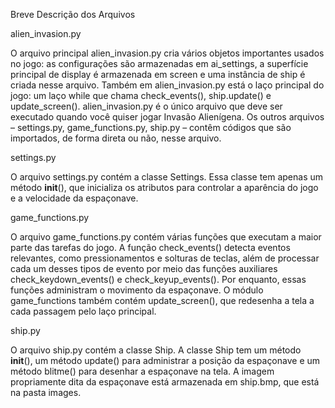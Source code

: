 Breve Descrição dos Arquivos

alien_invasion.py

O arquivo principal alien_invasion.py cria vários objetos importantes
usados no jogo: as configurações são armazenadas em ai_settings, a
superfície principal de display é armazenada em screen e uma instância
de ship é criada nesse arquivo. Também em alien_invasion.py está o laço
principal do jogo: um laço while que chama check_events(), ship.update()
e update_screen(). 
alien_invasion.py é o único arquivo que deve ser executado quando
você quiser jogar Invasão Alienígena. Os outros arquivos – settings.py,
game_functions.py, ship.py – contêm códigos que são importados, de
forma direta ou não, nesse arquivo.

settings.py

O arquivo settings.py contém a classe Settings. Essa classe tem apenas
um método __init__(), que inicializa os atributos para controlar a
aparência do jogo e a velocidade da espaçonave.

game_functions.py

O arquivo game_functions.py contém várias funções que executam a
maior parte das tarefas do jogo. A função check_events() detecta eventos
relevantes, como pressionamentos e solturas de teclas, além de
processar cada um desses tipos de evento por meio das funções
auxiliares check_keydown_events() e check_keyup_events(). Por enquanto,
essas funções administram o movimento da espaçonave. O módulo
game_functions também contém update_screen(), que redesenha a tela a
cada passagem pelo laço principal.

ship.py

O arquivo ship.py contém a classe Ship. A classe Ship tem um método
__init__(), um método update() para administrar a posição da
espaçonave e um método blitme() para desenhar a espaçonave na tela. A
imagem propriamente dita da espaçonave está armazenada em ship.bmp,
que está na pasta images.
